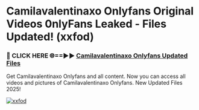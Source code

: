# Camilavalentinaxo Onlyfans Original Videos 0nlyFans Leaked - Files Updated! (xxfod)

<h3>🔴 CLICK HERE 🌐==►► <a href="https://tinyurl.com/2m67pmp6" rel="nofollow">Camilavalentinaxo Onlyfans Updated Files</a></h3>

Get Camilavalentinaxo Onlyfans and all content. Now you can access all videos and pictures of Camilavalentinaxo Onlyfans. New Updated Files 2025!

[![xxfod](https://i.imgur.com/H4QAA4z.gif)](https://tinyurl.com/2m67pmp6)